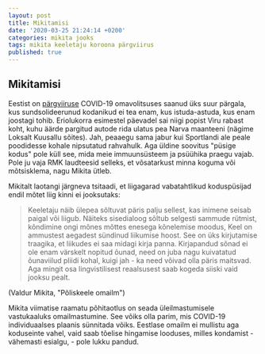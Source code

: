 ```yaml
---
layout: post
title: Mikitamisi
date: '2020-03-25 21:24:14 +0200'
categories: mikita jooks
tags: mikita keeletaju koroona pärgviirus
published: true
---
```

## Mikitamisi

Eestist on [pärgviiruse](https://www.sirp.ee/s1-artiklid/c21-teadus/koroona-nakkus-emakeelde/) COVID-19 omavolitsuses saanud üks suur pärgala, kus sundsolideerunud kodanikud ei tea enam, kus istuda-astuda, kus enam joostagi tohib. 
Eriolukorra esimestel päevadel sai niigi popist Viru rabast koht, kuhu äärde pargitud autode rida ulatus pea Narva maanteeni (nägime Loksalt Kuusallu sõites). Jah, peaaegu sama jabur kui Sportlandi ale peale poodidesse kohale nipsutatud rahvahulk. Aga üldine soovitus "püsige kodus" pole küll see, mida meie immuunsüsteem ja psüühika praegu vajab. Pole ju vaja RMK laudteesid selleks, et võsatarkust minna koguma või mõtsisklema, nagu Mikita ütleb.

Mikitalt laotangi järgneva tsitaadi, et liigagarad vabatahtlikud koduspüsijad endil mõtet liig kinni ei jooksutaks:

> Keeletaju näib ülepea sõltuvat päris palju sellest, kas inimene seisab paigal või liigub. Näiteks sisedialoog sõltub selgesti sammude rütmist, kõndimine ongi mõnes mõttes enesega kõnelemise moodus, Keel on ammustest aegadest sündinud liikumise hoost. See on üks kirjutamise traagika, et liikudes ei saa midagi kirja panna. Kirjapandud sõnad ei ole enam värskelt nopitud õunad, need on juba nagu kuivatatud õunaviilud pliidi kohal, kuigi jah - ka need võivad olla päris maitsvad. Aga mingit osa lingvistilisest reaalsusest saab kogeda siiski vaid jooksu pealt.

(Valdur Mikita, "Põliskeele omailm")

Mikita viimatise raamatu põhitaotlus on seada üleilmastumisele vastukaaluks omailmastumine. See võiks olla parim, mis COVID-19 individuaalses plaanis sünnitada võiks. Eestlase omailm ei mullistu aga koduseinte vahel, vaid saab tõelise hingamise looduses, milles kondamist - vähemasti esialgu, - pole lukku pandud.


